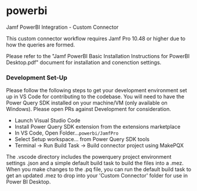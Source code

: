 # powerbi
Jamf PowerBI Integration - Custom Connector

This custom connector workflow requires Jamf Pro 10.48 or higher due to how the queries are formed.

Please refer to the "Jamf PowerBI Basic Installation Instructions for PowerBI Desktop.pdf" document for installation and conenction settings.

### Development Set-Up
Please follow the following steps to get your development environment set up in VS Code for contributing to the codebase.  You will need to have the Power Query SDK installed on your machine/VM (only available on Windows).  Please open PRs against Development for consideration.
 - Launch Visual Studio Code
 - Install Power Query SDK extension from the extensions marketplace
 - In VS Code, Open Folder…`powerbi/JamfPro`
 - Select Setup workspace… from Power Query SDK tools
 - Terminal → Run Build Task → Build connector project using MakePQX

 The .vscode directory includes the powerquery project environment settings .json and a simple default build task to build the files into a .mez. When you make changes to the .pq file, you can run the default build task to get an updated .mez to drop into your 'Custom Connector' folder for use in Power BI Desktop.